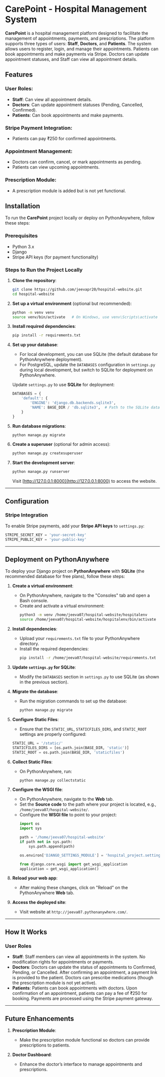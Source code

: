 # CarePoint - Hospital Management System

**CarePoint** is a hospital management platform designed to facilitate the management of appointments, payments, and prescriptions. The platform supports three types of users: **Staff**, **Doctors**, and **Patients**. The system allows users to register, login, and manage their appointments. Patients can book appointments and make payments via Stripe. Doctors can update appointment statuses, and Staff can view all appointment details.

## Features

### User Roles:

- **Staff**: Can view all appointment details.
- **Doctors**: Can update appointment statuses (Pending, Cancelled, Confirmed).
- **Patients**: Can book appointments and make payments.

### Stripe Payment Integration:
- Patients can pay ₹250 for confirmed appointments.

### Appointment Management:
- Doctors can confirm, cancel, or mark appointments as pending.
- Patients can view upcoming appointments.

### Prescription Module:
- A prescription module is added but is not yet functional.

## Installation

To run the **CarePoint** project locally or deploy on PythonAnywhere, follow these steps:

### Prerequisites

- Python 3.x
- Django
- Stripe API keys (for payment functionality)

### Steps to Run the Project Locally

1. **Clone the repository**:
   ```bash
   git clone https://github.com/jeevapr20/hospital-website.git
   cd hospital-website
   ```

2. **Set up a virtual environment** (optional but recommended):
   ```bash
   python -m venv venv
   source venv/bin/activate   # On Windows, use venv\Scripts\activate
   ```

3. **Install required dependencies**:
   ```bash
   pip install -r requirements.txt
   ```

4. **Set up your database**:
   - For local development, you can use SQLite (the default database for PythonAnywhere deployment).
   - For PostgreSQL, update the `DATABASES` configuration in `settings.py` during local development, but switch to SQLite for deployment on PythonAnywhere.

   Update `settings.py` to use **SQLite** for deployment:
   ```python
   DATABASES = {
       'default': {
           'ENGINE': 'django.db.backends.sqlite3',
           'NAME': BASE_DIR / 'db.sqlite3',  # Path to the SQLite database file
       }
   }
   ```

5. **Run database migrations**:
   ```bash
   python manage.py migrate
   ```

6. **Create a superuser** (optional for admin access):
   ```bash
   python manage.py createsuperuser
   ```

7. **Start the development server**:
   ```bash
   python manage.py runserver
   ```

   Visit [http://127.0.0.1:8000](http://127.0.0.1:8000) to access the website.

---

## Configuration

### Stripe Integration

To enable Stripe payments, add your **Stripe API keys** to `settings.py`:

```python
STRIPE_SECRET_KEY = 'your-secret-key'
STRIPE_PUBLIC_KEY = 'your-public-key'
```

---

## Deployment on PythonAnywhere

To deploy your Django project on **PythonAnywhere** with **SQLite** (the recommended database for free plans), follow these steps:

1. **Create a virtual environment**:
   - On PythonAnywhere, navigate to the "Consoles" tab and open a Bash console.
   - Create and activate a virtual environment:
     ```bash
     python3 -m venv /home/jeeva07/hospital-website/hospitalenv
     source /home/jeeva07/hospital-website/hospitalenv/bin/activate
     ```

2. **Install dependencies**:
   - Upload your `requirements.txt` file to your PythonAnywhere directory.
   - Install the required dependencies:
     ```bash
     pip install -r /home/jeeva07/hospital-website/requirements.txt
     ```

3. **Update `settings.py` for SQLite**:
   - Modify the `DATABASES` section in `settings.py` to use SQLite (as shown in the previous section).

4. **Migrate the database**:
   - Run the migration commands to set up the database:
     ```bash
     python manage.py migrate
     ```

5. **Configure Static Files**:
   - Ensure that the `STATIC_URL`, `STATICFILES_DIRS`, and `STATIC_ROOT` settings are properly configured:
   ```python
   STATIC_URL = '/static/'
   STATICFILES_DIRS = [os.path.join(BASE_DIR, 'static')]
   STATIC_ROOT = os.path.join(BASE_DIR, 'staticfiles')
   ```

6. **Collect Static Files**:
   - On PythonAnywhere, run:
     ```bash
     python manage.py collectstatic
     ```

7. **Configure the WSGI file**:
   - On PythonAnywhere, navigate to the **Web** tab.
   - Set the **Source code** to the path where your project is located, e.g., `/home/jeeva07/hospital-website/`.
   - Configure the **WSGI file** to point to your project:
     ```python
     import os
     import sys

     path = '/home/jeeva07/hospital-website'
     if path not in sys.path:
         sys.path.append(path)

     os.environ['DJANGO_SETTINGS_MODULE'] = 'hospital_project.settings'

     from django.core.wsgi import get_wsgi_application
     application = get_wsgi_application()
     ```

8. **Reload your web app**:
   - After making these changes, click on "Reload" on the PythonAnywhere **Web** tab.

9. **Access the deployed site**:
   - Visit website at `http://jeeva07.pythonanywhere.com/`.

---

## How It Works

### User Roles

- **Staff**: Staff members can view all appointments in the system. No modification rights for appointments or payments.
- **Doctors**: Doctors can update the status of appointments to Confirmed, Pending, or Cancelled. After confirming an appointment, a payment link is provided to the patient. Doctors can prescribe medications (though the prescription module is not yet active).
- **Patients**: Patients can book appointments with doctors. Upon confirmation of an appointment, patients can pay a fee of ₹250 for booking. Payments are processed using the Stripe payment gateway.

---

## Future Enhancements

1. **Prescription Module**:
   - Make the prescription module functional so doctors can provide prescriptions to patients.

2. **Doctor Dashboard**:
   - Enhance the doctor’s interface to manage appointments and prescriptions.

